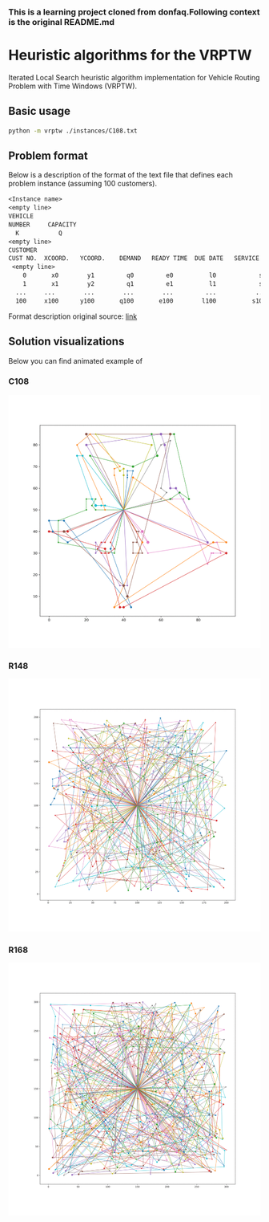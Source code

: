 ### This is a learning project cloned from donfaq.Following context is the original README.md 


# Heuristic algorithms for the VRPTW

Iterated Local Search heuristic algorithm implementation for Vehicle Routing Problem with Time Windows (VRPTW).

## Basic usage

```sh
python -m vrptw ./instances/C108.txt
```

## Problem format

Below is a description of the format of the text file that defines each problem instance (assuming 100 customers).

```txt
<Instance name>
<empty line>
VEHICLE
NUMBER     CAPACITY
  K           Q
<empty line>
CUSTOMER
CUST NO.  XCOORD.   YCOORD.    DEMAND   READY TIME  DUE DATE   SERVICE TIME
 <empty line>
    0       x0        y1         q0         e0          l0            s0  
    1       x1        y2         q1         e1          l1            s1  
  ...     ...        ...        ...        ...         ...           ... 
  100     x100      y100       q100       e100        l100          s100
```

Format description original source: [link](https://www.sintef.no/projectweb/top/vrptw/documentation2)

## Solution visualizations

Below you can find animated example of 

### C108

![C108](docs/img/C108.gif)

### R148

![R146](docs/img/R146.gif)

### R168

![R168](docs/img/R168.gif)
